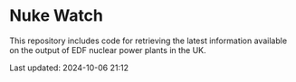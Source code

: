# Nuke Watch

This repository includes code for retrieving the latest information available on the output of EDF nuclear power plants in the UK.

Last updated: 2024-10-06 21:12